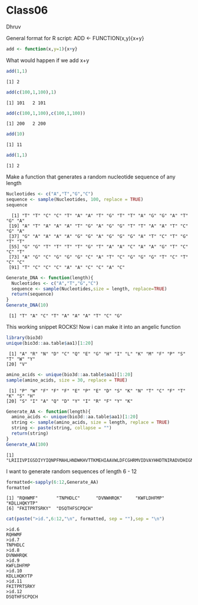 # Class06
Dhruv

General format for R script: ADD \<- FUNCTION(x,y){x+y}

``` r
add <- function(x,y=1){x+y}
```

What would happen if we add x+y

``` r
add(1,1)
```

    [1] 2

``` r
add(c(100,1,100),1)
```

    [1] 101   2 101

``` r
add(c(100,1,100),c(100,1,100))
```

    [1] 200   2 200

``` r
add(10)
```

    [1] 11

``` r
add(1,1)
```

    [1] 2

Make a function that generates a random nucleotide sequence of any
length

``` r
Nucleotides <- c("A","T","G","C")
sequence <- sample(Nucleotides, 100, replace = TRUE)
sequence
```

      [1] "T" "T" "C" "C" "T" "A" "A" "T" "G" "T" "T" "A" "G" "G" "A" "T" "G" "A"
     [19] "A" "T" "A" "A" "A" "T" "G" "A" "G" "G" "T" "T" "A" "A" "T" "C" "G" "A"
     [37] "G" "A" "A" "A" "A" "G" "G" "A" "G" "G" "G" "A" "T" "C" "T" "G" "T" "T"
     [55] "G" "G" "T" "T" "T" "T" "G" "T" "A" "A" "C" "A" "A" "G" "T" "C" "C" "T"
     [73] "A" "G" "C" "G" "G" "G" "C" "A" "T" "C" "G" "G" "G" "T" "C" "T" "C" "C"
     [91] "T" "C" "C" "C" "A" "A" "C" "C" "A" "C"

``` r
Generate_DNA <- function(length){
  Nucleotides <- c("A","T","G","C")
  sequence <- sample(Nucleotides,size = length, replace=TRUE)
  return(sequence)
}
Generate_DNA(10)
```

     [1] "T" "A" "C" "T" "A" "A" "A" "T" "C" "G"

This working snippet ROCKS! Now i can make it into an angelic function

``` r
library(bio3d)
unique(bio3d::aa.table$aa1)[1:20]
```

     [1] "A" "R" "N" "D" "C" "Q" "E" "G" "H" "I" "L" "K" "M" "F" "P" "S" "T" "W" "Y"
    [20] "V"

``` r
amino_acids <- unique(bio3d::aa.table$aa1)[1:20]
sample(amino_acids, size = 30, replace = TRUE)
```

     [1] "P" "W" "F" "F" "F" "E" "P" "E" "D" "S" "K" "N" "T" "C" "F" "T" "K" "S" "H"
    [20] "S" "I" "A" "Q" "D" "Y" "I" "R" "F" "Y" "K"

``` r
Generate_AA <- function(length){
  amino_acids <- unique(bio3d::aa.table$aa1)[1:20]
  string <- sample(amino_acids, size = length, replace = TRUE)
  string <- paste(string, collapse = "")
  return(string)
}
Generate_AA(100)
```

    [1] "LRIIIVPIGSDIYYIQNPFMAHLHNDWKHVTTKMEHIAAVWLDFCGHRMVIDVAYHHDTNIRADVDHIGNVWSNVFRTNEMSELHARSEMSVSYTWTRGM"

I want to generate random sequences of length 6 - 12

``` r
formatted<-sapply(6:12,Generate_AA)
formatted
```

    [1] "RQHWMF"       "TNPHDLC"      "DVNWHRQK"     "KWFLDHFMP"    "KDLLHQKYTP"  
    [6] "FKITPRTSRKY"  "DSQTHFSCPQCH"

``` r
cat(paste(">id.",6:12,"\n", formatted, sep = ""),sep = "\n")
```

    >id.6
    RQHWMF
    >id.7
    TNPHDLC
    >id.8
    DVNWHRQK
    >id.9
    KWFLDHFMP
    >id.10
    KDLLHQKYTP
    >id.11
    FKITPRTSRKY
    >id.12
    DSQTHFSCPQCH

